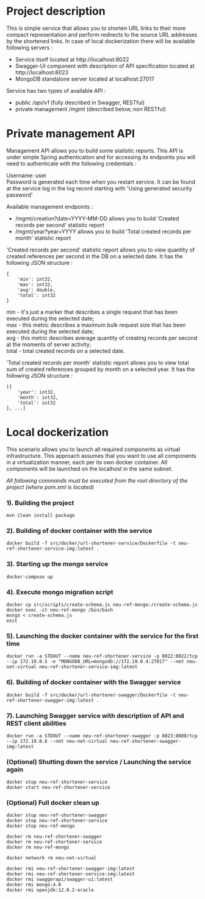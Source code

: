 # Project description
This is simple service that allows you to shorten URL links to their more compact representation and perform redirects to the source URL addresses by the shortened links.
In case of local dockerization there will be available following servers :
- Service itself located at http://localhost:8022
- Swagger-UI component with description of API specification located at http://localhost:8023
- MongoDB standalone server located at localhost:27017

Service has two types of available API :
- public */api/v1* (fully described in Swagger, RESTful)
- private management */mgmt* (described below, non RESTful)

# Private management API
Management API allows you to build some statistic reports.
This API is under simple Spring authentication and for accessing its endpoints you will need to authenticate with the following credentials :

Username: user
<br>
Password is generated each time when you restart service. It can be found at the service log in the log record starting with 'Using generated security password'

Available management endpoints :
- /mgmt/creation?date=YYYY-MM-DD allows you to build 'Created records per second' statistic report
- /mgmt/year?year=YYYY allows you to build 'Total created records per month' statistic report

'Created records per second' statistic report allows you to view quantity of created references per second in the DB on a selected date.
It has the following JSON structure :
```
{
    'min': int32,
    'max': int32,
    'avg': double,
    'total': int32    
}
```
min - it's just a marker that describes a single request that has been executed during the selected date;<br>
max - this metric describes a maximum bulk request size that has been executed during the selected date;<br>
avg - this metric describes average quantity of creating records per second at the moments of server activity;<br>
total - total created records on a selected date.

'Total created records per month' statistic report allows you to view total sum of created references grouped by month on a selected year.
It has the following JSON structure :
```
[{
    'year': int32,
    'month': int32,
    'total': int32
}, ...]
```

# Local dockerization
This scenario allows you to launch all required components as virtual infrastructure.
This approach assumes that you want to use all components in a virtualization manner, each per its own docker container.
All components will be launched on the localhost in the same subnet. 

*All following commands must be executed from the root directory of the project (where pom.xml is located)*

### 1). Building the project
```
mvn clean install package
```

### 2). Building of docker container with the service
```
docker build -f src/docker/url-shortener-service/Dockerfile -t neu-ref-shortener-service-img:latest .
```

### 3). Starting up the mongo service
```
docker-compose up
```

### 4). Execute mongo migration script
```
docker cp src/scripts/create-schema.js neu-ref-mongo:/create-schema.js
docker exec -it neu-ref-mongo /bin/bash
mongo < create-schema.js
exit
```

### 5). Launching the docker container with the service for the first time
```
docker run -a STDOUT --name neu-ref-shortener-service -p 8022:8022/tcp --ip 172.19.0.5 -e "MONGODB_URL=mongodb://172.19.0.4:27017" --net neu-net-virtual neu-ref-shortener-service-img:latest
```

### 6). Building of docker container with the Swagger service
```
docker build -f src/docker/url-shortener-swagger/Dockerfile -t neu-ref-shortener-swagger-img:latest .
```

### 7). Launching Swagger service with description of API and REST client abilities
```
docker run -a STDOUT --name neu-ref-shortener-swagger -p 8023:8080/tcp --ip 172.19.0.6 --net neu-net-virtual neu-ref-shortener-swagger-img:latest
```

### (Optional) Shutting down the service / Launching the service again
```
docker stop neu-ref-shortener-service
docker start neu-ref-shortener-service
```

### (Optional) Full docker clean up
```
docker stop neu-ref-shortener-swagger
docker stop neu-ref-shortener-service
docker stop neu-ref-mongo

docker rm neu-ref-shortener-swagger
docker rm neu-ref-shortener-service
docker rm neu-ref-mongo

docker network rm neu-net-virtual

docker rmi neu-ref-shortener-swagger-img:latest
docker rmi neu-ref-shortener-service-img:latest
docker rmi swaggerapi/swagger-ui:latest
docker rmi mongo:4.0
docker rmi openjdk:12.0.2-oracle
```